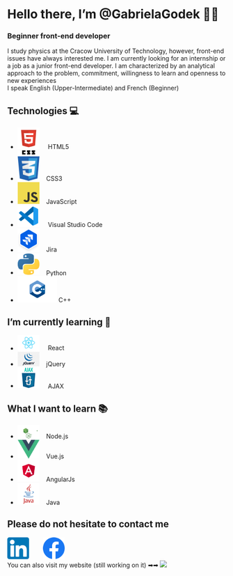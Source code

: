 # Hello there, I’m @GabrielaGodek 🖐🏻

### Beginner front-end developer 
I study physics at the Cracow University of Technology, however, front-end issues have always interested me.
I am currently looking for an internship or a job as a junior front-end developer. I am characterized by an analytical approach to the problem, commitment, willingness to learn and openness to new experiences <br/>
I speak English (Upper-Intermediate) and French (Beginner)

## Technologies 💻
- <img src="images/html.png" width="50"> &nbsp;&nbsp;&nbsp; HTML5  
- <img src="images/css.png" width="50">&nbsp;&nbsp;&nbsp; CSS3  
- <img src="images/js.png" width="50">&nbsp;&nbsp;&nbsp; JavaScript  
- <img src="images/vsc.png" width="50"> &nbsp;&nbsp;&nbsp; Visual Studio Code 
- <img src="images/jira.png" width="50">&nbsp;&nbsp;&nbsp; Jira  
- <img src="images/python.png" width="50">&nbsp;&nbsp;&nbsp; Python  
- <img src="images/cpp.png" width="90" > C++  

## I’m currently learning 📝
- <img src="images/react.png" width="50"> &nbsp;&nbsp;&nbsp; React  
- <img src="images/jquery.png" width="50">&nbsp;&nbsp;&nbsp;  jQuery  
- <img src="images/ajax.png" width="50"> &nbsp;&nbsp;&nbsp; AJAX

## What I want to learn 📚
- <img src="images/node.png" width="50">&nbsp;&nbsp;&nbsp;  Node.js
- <img src="images/vue.png" width="50">&nbsp;&nbsp;&nbsp; Vue.js
- <img src="images/angular.png" width="50">&nbsp;&nbsp;&nbsp;  AngularJs
- <img src="images/java.png" width="50">&nbsp;&nbsp;&nbsp; Java



## Please do not hesitate to contact me
<a href="https://www.linkedin.com/in/gabrielagodek/" ><img src="images/linkedin.png" width="50" ></a> &nbsp;&nbsp;&nbsp;&nbsp;&nbsp;&nbsp;
<a href="https://www.facebook.com/G0Gabis" ><img src="images/facebook.webp" width="50" ></a> <br/>
You can also visit my website (still working on it) ➡➡ <a href="gabriela-godek.pl"> <img src="images/wwww.jpeg" width ="30"></a>




